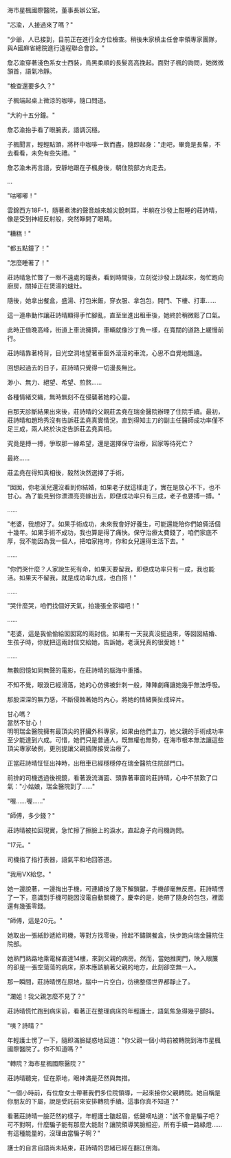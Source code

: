 海市星楓國際醫院，董事長辦公室。

"芯渝，人接過來了嗎？"

"少爺，人已接到，目前正在進行全方位檢查。稍後朱家槙主任會率領專家團隊，與A國麻省總院進行遠程聯合會診。"

詹芯渝穿著淺色系女士西裝，烏黑柔順的長髮高高挽起。面對子楓的詢問，她微微頷首，語氣冷靜。

"檢查還要多久？"

子楓端起桌上微涼的咖啡，隨口問道。

"大約十五分鐘。"

詹芯渝抬手看了眼腕表，語調沉穩。

子楓聞言，輕輕點頭，將杯中咖啡一飲而盡，隨即起身："走吧，畢竟是長輩，不去看看，未免有些失禮。"

詹芯渝未再言語，安靜地跟在子楓身後，朝住院部方向走去。

...

"咕嘟嘟！"

雲錦西方18F-1，隨著煮沸的聲音越來越尖銳刺耳，半躺在沙發上酣睡的莊詩晴，像是受到神經反射般，突然睜開了眼睛。

"糟糕！"

"都五點鐘了！"

"怎麼睡著了！"

莊詩晴急忙瞥了一眼不遠處的鐘表，看到時間後，立刻從沙發上跳起來，匆忙跑向廚房，關掉正在煲湯的爐灶。

隨後，她拿出餐盒，盛湯、打包米飯，穿衣服、拿包包，開門、下樓、打車……

這一連串動作讓莊詩晴顯得手忙腳亂，直至坐進出租車後，她終於稍微鬆了口氣。

此時正值晚高峰，街道上車流擁擠，車輛就像沙丁魚一樣，在寬闊的道路上緩慢前行。

莊詩晴靠著椅背，目光空洞地望著車窗外滾滾的車流，心思不自覺地飄遠。

回想起過去的日子，莊詩晴只覺得一切漫長無比。

渺小、無力、絕望、希望、煎熬……

各種情緒交織，無時無刻不在侵襲著她的心靈。

自那天診斷結果出來後，莊詩晴的父親莊孟堯在瑞金醫院辦理了住院手續。最初，莊詩晴和趙玲秀沒有告訴莊孟堯真實情況，直到得知主刀的副主任醫師成功率僅不足三成，兩人終於決定告訴莊孟堯真相。

究竟是搏一搏，爭取那一線希望，還是選擇保守治療，回家等待死亡？

最終……

莊孟堯在得知真相後，毅然決然選擇了手術。

"囡囡，你老漢兒還沒看到你結婚，如果老子就這樣走了，實在是放心不下，也不甘心。為了能見到你漂漂亮亮嫁出去，即便成功率只有三成，老子也要搏一搏。"

……

"老婆，我想好了。如果手術成功，未來我會好好養生，可能還能陪你們娘倆活個十幾年。如果手術不成功，我也算是得了痛快。保守治療太費錢了，咱們家底不厚，我不能因為我一個人，把咱家拖垮，你和女兒還得生活下去。"

……

"你們哭什麼？人家說生死有命，如果天要留我，即便成功率只有一成，我也能活。如果天不留我，就是成功率九成，也白搭！"

……

"哭什麼哭，咱們找個好天氣，拍幾張全家福吧！"

……

"老婆，這是我偷偷給囡囡寫的兩封信。如果有一天我真沒挺過來，等囡囡結婚、生孩子時，你就把這兩封信交給她，告訴她，老漢兒真的很愛她！"

……

無數回憶如同無聲的電影，在莊詩晴的腦海中重播。

不知不覺，眼淚已經滑落，她的心仿佛被針刺一般，陣陣劇痛讓她幾乎無法呼吸。

那股深深的無力感，不斷侵蝕著她的內心，將她的情緒撕扯成碎片。

甘心嗎？  
當然不甘心！  
明明瑞金醫院擁有最頂尖的肝臟外科專家，如果由他們主刀，她父親的手術成功率至少能達到六成。可惜，她們只是普通人，既無權也無勢，在海市根本無法讓這些頂尖專家破例，更別提讓父親插隊接受治療了。  

正當莊詩晴怔怔出神時，出租車已經穩穩停在瑞金醫院住院部門口。  

前排的司機透過後視鏡，看著淚流滿面、頭靠著車窗的莊詩晴，心中不禁歎了口氣："小姑娘，瑞金醫院到了……"  

"喔……喔……"  

"師傅，多少錢？"  

莊詩晴被拉回現實，急忙擦了擦臉上的淚水，直起身子向司機詢問。  

"17元。"  

司機指了指打表器，語氣平和地回答道。  

"我用VX給您。"  

她一邊說著，一邊掏出手機，可連續按了幾下解鎖鍵，手機卻毫無反應。莊詩晴愣了一下，意識到手機可能因沒電自動關機了。慶幸的是，她帶了隨身的包包，裡面還有幾張零錢。  

"師傅，這是20元。"  

她取出一張紙鈔遞給司機，等對方找零後，拎起不鏽鋼餐盒，快步跑向瑞金醫院住院部。  

她熟門熟路地乘電梯直達14樓，來到父親的病房。然而，當她推開門，映入眼簾的卻是一張空蕩蕩的病床，原本應該躺著父親的地方，此刻卻空無一人。  

那一瞬間，莊詩晴愣在原地，腦中一片空白，彷彿整個世界都靜止了。

"瀾姐！我父親怎麼不見了？"  

莊詩晴慌忙跑到病床前，看著正在整理病床的年輕護士，語氣焦急得幾乎顫抖。  

"咦？詩晴？"  

年輕護士愣了一下，隨即滿臉疑惑地回道："你父親一個小時前被轉院到海市星楓國際醫院了。你不知道嗎？"  

"轉院？海市星楓國際醫院？"  

莊詩晴聽完，怔在原地，眼神滿是茫然與無措。  

"一個小時前，有位詹女士帶著我們多位院領導，一起來接你父親轉院。她自稱是你朋友的下屬，說是受託前來安排轉院手續。這事你真不知道？"  

看著莊詩晴一臉茫然的樣子，年輕護士皺起眉，低聲嘀咕道："該不會是騙子吧？可不對啊，什麼騙子能有那麼大能耐？讓院領導笑臉相迎，所有手續一路綠燈……有這種能量的，沒理由當騙子啊？"  

護士的自言自語尚未結束，莊詩晴的思緒已經在翻江倒海。  